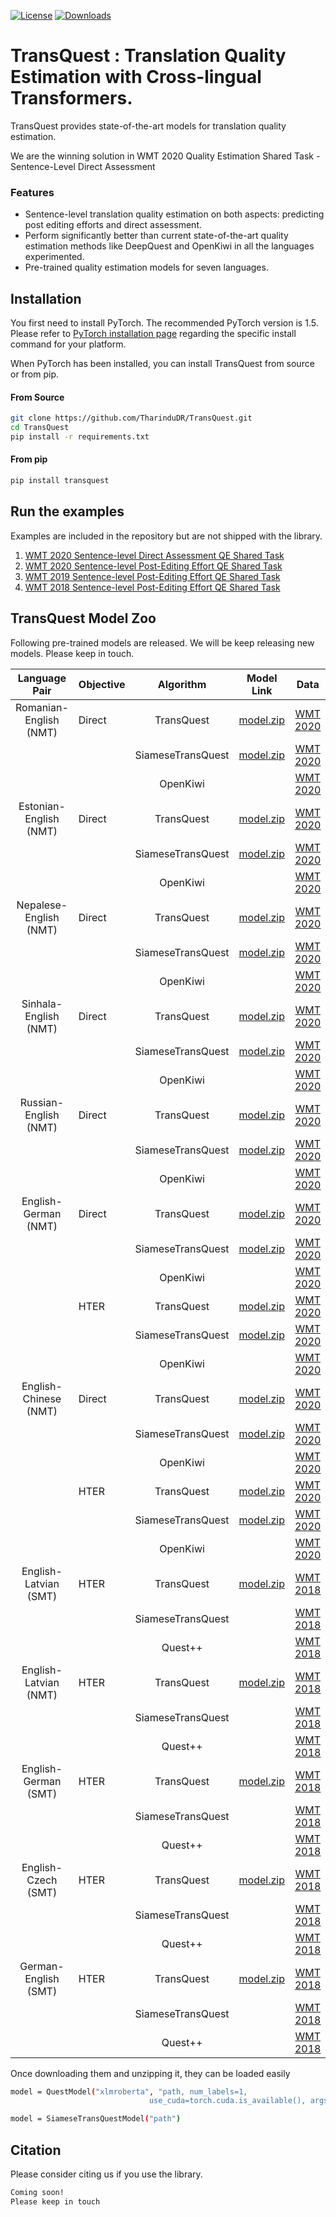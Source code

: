 [![License](https://img.shields.io/badge/License-Apache%202.0-blue.svg)](https://opensource.org/licenses/Apache-2.0) [![Downloads](https://pepy.tech/badge/transquest)](https://pepy.tech/project/transquest)

# TransQuest : Translation Quality Estimation with Cross-lingual Transformers. 

TransQuest provides state-of-the-art models for translation quality estimation.

We are the winning solution in WMT 2020 Quality Estimation Shared Task -  Sentence-Level Direct Assessment

### Features
- Sentence-level translation quality estimation on both aspects: predicting post editing efforts and direct assessment.
- Perform significantly better than current state-of-the-art quality estimation methods like DeepQuest and OpenKiwi in all the languages experimented. 
- Pre-trained quality estimation models for seven languages.  

## Installation
You first need to install PyTorch. The recommended PyTorch version is 1.5.
Please refer to [PyTorch installation page](https://pytorch.org/get-started/locally/#start-locally) regarding the specific install command for your platform.

When PyTorch has been installed, you can install TransQuest from source or from pip. 

#### From Source

```bash
git clone https://github.com/TharinduDR/TransQuest.git
cd TransQuest
pip install -r requirements.txt
```
#### From pip

```bash
pip install transquest
```

## Run the examples
Examples are included in the repository but are not shipped with the library.

1. [WMT 2020 Sentence-level Direct Assessment QE Shared Task](examples/wmt_2020)
2. [WMT 2020 Sentence-level Post-Editing Effort QE Shared Task](examples/wmt_2020_task2)
3. [WMT 2019 Sentence-level Post-Editing Effort QE Shared Task](examples/wmt_2019)
3. [WMT 2018 Sentence-level Post-Editing Effort QE Shared Task](examples/wmt_2018)

## TransQuest Model Zoo
Following pre-trained models are released. We will be keep releasing new models. Please keep in touch. 

| Language Pair           |  Objective |     Algorithm       |  Model Link                          | Data                                                                 | Pearson | MAE     | RMSE    |
|:-----------------------:|----------- |:-------------------:|:------------------------------------:|:--------------------------------------------------------------------:| ------: | ------: | ------: |  
| Romanian-English  (NMT) |  Direct    | TransQuest          | [model.zip](https://bit.ly/2AfuXwb)  | [WMT 2020](http://www.statmt.org/wmt20/quality-estimation-task.html) |  0.8982 | 0.3121  |  0.4097 |
|                         |            | SiameseTransQuest   | [model.zip](https://bit.ly/37vT4mt)  | [WMT 2020](http://www.statmt.org/wmt20/quality-estimation-task.html) |  0.8501 | 0.3637  |  0.4932 |
|                         |            | OpenKiwi            |                                      | [WMT 2020](http://www.statmt.org/wmt20/quality-estimation-task.html) |  0.6845 | 0.7596  |  1.0522 |
| Estonian-English (NMT)  |  Direct    | TransQuest          | [model.zip](https://bit.ly/2YjXIAa)  | [WMT 2020](http://www.statmt.org/wmt20/quality-estimation-task.html) |  0.7748 | 0.5904  |  0.7321 |
|                         |            | SiameseTransQuest   | [model.zip](https://bit.ly/30mO5mW)  | [WMT 2020](http://www.statmt.org/wmt20/quality-estimation-task.html) |  0.6804 | 0.7047  |  0.9022 |
|                         |            | OpenKiwi            |                                      | [WMT 2020](http://www.statmt.org/wmt20/quality-estimation-task.html) |  0.4770 | 0.9176  |  1.1382 |
| Nepalese-English (NMT)  |  Direct    | TransQuest          | [model.zip](https://bit.ly/2MHnCZc)  | [WMT 2020](http://www.statmt.org/wmt20/quality-estimation-task.html) |  0.7914 | 0.3975  |  0.5078 |
|                         |            | SiameseTransQuest   | [model.zip](https://bit.ly/3h674bc)  | [WMT 2020](http://www.statmt.org/wmt20/quality-estimation-task.html) |  0.6081 | 0.6531  |  0.7950 |
|                         |            | OpenKiwi            |                                      | [WMT 2020](http://www.statmt.org/wmt20/quality-estimation-task.html) |  0.3860 | 0.7353  |  0.8713 |
| Sinhala-English (NMT)   |  Direct    | TransQuest          | [model.zip](https://bit.ly/3dKM3ki)  | [WMT 2020](http://www.statmt.org/wmt20/quality-estimation-task.html) |  0.6525 | 0.4510  |  0.5570 |
|                         |            | SiameseTransQuest   | [model.zip](https://bit.ly/3foBSlP)  | [WMT 2020](http://www.statmt.org/wmt20/quality-estimation-task.html) |  0.5957 | 0.5078  |  0.6466 |
|                         |            | OpenKiwi            |                                      | [WMT 2020](http://www.statmt.org/wmt20/quality-estimation-task.html) |  0.3737 | 0.7517  |  0.8978 |
| Russian-English (NMT)   |  Direct    | TransQuest          | [model.zip](https://bit.ly/30lMA8c)  | [WMT 2020](http://www.statmt.org/wmt20/quality-estimation-task.html) |  0.7734 | 0.5076  |  0.6856 |
|                         |            | SiameseTransQuest   | [model.zip](https://bit.ly/2B3UM2D)  | [WMT 2020](http://www.statmt.org/wmt20/quality-estimation-task.html) |         |         |         |
|                         |            | OpenKiwi            |                                      | [WMT 2020](http://www.statmt.org/wmt20/quality-estimation-task.html) |  0.5479 | 0.8253  |  1.1930 |
| English-German (NMT)    |  Direct    | TransQuest          | [model.zip](https://bit.ly/2UpFiwF)  | [WMT 2020](http://www.statmt.org/wmt20/quality-estimation-task.html) |  0.4669 | 0.6474  |  0.7762 |
|                         |            | SiameseTransQuest   | [model.zip](https://bit.ly/3d8gT5n)  | [WMT 2020](http://www.statmt.org/wmt20/quality-estimation-task.html) |         |         |         |
|                         |            | OpenKiwi            |                                      | [WMT 2020](http://www.statmt.org/wmt20/quality-estimation-task.html) |  0.1455 | 0.6791  |  0.9670 |
|                         |  HTER      | TransQuest          | [model.zip](https://bit.ly/37tkTvZ)  | [WMT 2020](http://www.statmt.org/wmt20/quality-estimation-task.html) |  0.4994 | 0.1486  |  0.1842 |
|                         |            | SiameseTransQuest   | [model.zip](https://bit.ly/3icI5Dw)  | [WMT 2020](http://www.statmt.org/wmt20/quality-estimation-task.html) |         |         |         |
|                         |            | OpenKiwi            |                                      | [WMT 2020](http://www.statmt.org/wmt20/quality-estimation-task.html) |  0.3916 | 0.1500  |  0.1896 |
| English-Chinese (NMT)   |  Direct    | TransQuest          | [model.zip](https://bit.ly/2XGAx3Q)  | [WMT 2020](http://www.statmt.org/wmt20/quality-estimation-task.html) |  0.4779 | 0.9865  | 1.1338  |
|                         |            | SiameseTransQuest   | [model.zip](https://bit.ly/3h4WSQ8)  | [WMT 2020](http://www.statmt.org/wmt20/quality-estimation-task.html) |  0.4067 | 1.0389  | 1.1973  |
|                         |            | OpenKiwi            |                                      | [WMT 2020](http://www.statmt.org/wmt20/quality-estimation-task.html) |  0.1676 | 0.6559  | 0.8503  |
|                         |  HTER      | TransQuest          | [model.zip](https://bit.ly/3ge3wSN)  | [WMT 2020](http://www.statmt.org/wmt20/quality-estimation-task.html) |  0.5910 | 0.1400  | 0.1717  |
|                         |            | SiameseTransQuest   | [model.zip](https://bit.ly/2YLIvJw)  | [WMT 2020](http://www.statmt.org/wmt20/quality-estimation-task.html) |         |         |         |
|                         |            | OpenKiwi            |                                      | [WMT 2020](http://www.statmt.org/wmt20/quality-estimation-task.html) |  0.5058 | 0.1470  | 0.1814  |
| English-Latvian (SMT)   |  HTER      | TransQuest          | [model.zip](https://bit.ly/3gkY7JX)  | [WMT 2018](https://www.statmt.org/wmt18/quality-estimation-task.html) |  0.7141 | 0.1041  |  0.1420 |
|                         |            | SiameseTransQuest   |                                      | [WMT 2018](https://www.statmt.org/wmt18/quality-estimation-task.html) |         |         |         |
|                         |            | Quest++             |                                      | [WMT 2018](https://www.statmt.org/wmt18/quality-estimation-task.html) |  0.3528 | 0.1554  |  0.1919 |
| English-Latvian (NMT)   |  HTER      | TransQuest          | [model.zip](https://bit.ly/3eLb1jU)  | [WMT 2018](https://www.statmt.org/wmt18/quality-estimation-task.html) |  0.7450 | 0.1162  |  0.1601 |
|                         |            | SiameseTransQuest   |                                      | [WMT 2018](https://www.statmt.org/wmt18/quality-estimation-task.html) |         |         |         |
|                         |            | Quest++             |                                      | [WMT 2018](https://www.statmt.org/wmt18/quality-estimation-task.html) | 0.4435 | 0.1625  |  0.2164 |
| English-German (SMT)    |  HTER      | TransQuest          | [model.zip](https://bit.ly/3dNafBx)  | [WMT 2018](https://www.statmt.org/wmt18/quality-estimation-task.html) | 0.7355 | 0.0967  |  0.1300 |
|                         |            | SiameseTransQuest   |                                      | [WMT 2018](https://www.statmt.org/wmt18/quality-estimation-task.html) |         |         |         |
|                         |            | Quest++             |                                      | [WMT 2018](https://www.statmt.org/wmt18/quality-estimation-task.html) | 0.3653 | 0.1402  |  0.1772 |
| English-Czech (SMT)     |  HTER      | TransQuest          | [model.zip](https://bit.ly/2VyBOZ2)  | [WMT 2018](https://www.statmt.org/wmt18/quality-estimation-task.html) | 0.7150 | 0.1198  |  0.1611 |
|                         |            | SiameseTransQuest   |                                      | [WMT 2018](https://www.statmt.org/wmt18/quality-estimation-task.html) |         |         |         |
|                         |            | Quest++             |                                      | [WMT 2018](https://www.statmt.org/wmt18/quality-estimation-task.html) | 0.3943 | 0.1651  |  0.2110 |
| German-English (SMT)    |  HTER      | TransQuest          | [model.zip](https://bit.ly/3dRlqJu)  | [WMT 2018](https://www.statmt.org/wmt18/quality-estimation-task.html) | 0.7878 | 0.0934  |  0.1277 |
|                         |            | SiameseTransQuest   |                                      | [WMT 2018](https://www.statmt.org/wmt18/quality-estimation-task.html) |         |         |         |
|                         |            | Quest++             |                                      | [WMT 2018](https://www.statmt.org/wmt18/quality-estimation-task.html) | 0.3323 | 0.1508  |  0.1928 |
    
Once downloading them and unzipping it, they can be loaded easily

```bash
model = QuestModel("xlmroberta", "path, num_labels=1,
                               use_cuda=torch.cuda.is_available(), args=transformer_config)
```

```bash
model = SiameseTransQuestModel("path")
``` 

## Citation
Please consider citing us if you use the library. 
```bash
Coming soon!
Please keep in touch
```